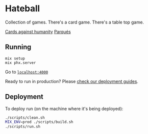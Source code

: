 # Hateball

Collection of games. There's a card game. There's a table top game.

[Cards against humanity](https://en.wikipedia.org/wiki/Cards_Against_Humanity)
[Parqués](https://en.wikipedia.org/wiki/Parqu%C3%A9s)

## Running

```
mix setup
mix phx.server
```

Go to [`localhost:4000`](http://localhost:4000)

Ready to run in production? Please [check our deployment guides](https://hexdocs.pm/phoenix/deployment.html).

  
## Deployment

To deploy run (on the machine where it's being deployed):

```bash
./scripts/clean.sh
MIX_ENV=prod ./scripts/build.sh
./scripts/run.sh
```
